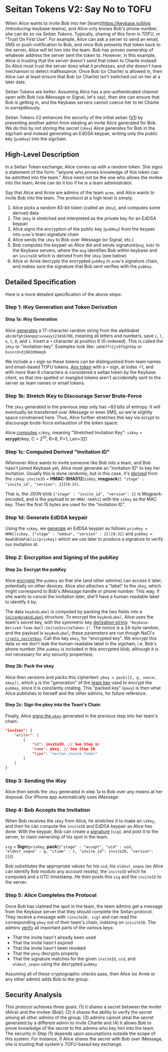 
# Seitan Tokens V2: Say No to TOFU

When Alice wants to invite Bob into her [team](https://keybase.io/blog
/introducing-keybase-teams), and Alice only knows Bob's phone number, she can
do so via *Seitan Tokens*.  Typically, sharing of this form is *TOFU*, or
"Trust On First Use". For example, Alice can ask a server to send an email, SMS
or push-notification to Bob, and once Bob presents that token back to the
server, Alice will let him into the team. Bob has proven ownership of whatever
address the server sent the token to. However, in this example, Alice is
trusting that the server doesn't send that token to Charlie instead. So Alice
must trust the server does what it professes, and she doesn't have mechanism to
detect malfeasance. Once Bob (or Charlie) is allowed in, then Alice can at
least ensure that Bob (or Charlie) isn't switched out on her at a later date.

Seitan Tokens are better. Assuming Alice has a pre-authenticated channel open
with Bob (via iMessage or Signal, let's say), then she can ensure that Bob is
getting in, and the Keybase servers cannot coerce her to let Charlie in
surreptitiously.

Seitan Tokens V2 enhances the security of the initial seitan ([V1](../seitan))
by preventing another admin from stealing an invite Alice generated for Bob.
We do this by not storing the secret (`iKey`) Alice generates for Bob in the
sigchain and instead generating an EdDSA keypair, writing only the public key
(`pubKey`) into the sigchain.

## High-Level Description

In a Seitan Token exchange, Alice comes up with a random token. She signs a
statement of the form: "anyone who proves knowledge of this token can be
admitted into the team." Alice need not be the one who allows the invitee into
the team; Arnie can do it too if he is a team administrator.

Say that Alice and Arnie are admins of the team `acme`, and Alice wants to
invite Bob into the team.  The protocol at a high level is simply:

1. Alice picks a random 83-bit token (called an `iKey`), and computes some
   derived data
1. The `iKey` is stretched and interpreted as the private key for an EdDSA
   keypair
1. Alice signs the encryption of the public key (`pubKey`) from the keypair into
   `acme`'s team signature chain
1. Alice sends the `iKey` to Bob over iMessage (or Signal, etc.)
1. Bob computes the keypair as Alice did and sends signature(`msg`, `bob`) to
   the Keybase servers, where the `msg` identifies Bob within keybase and an
   `inviteID` which is derived from the `iKey` (see below)
1. Alice or Arnie decrypts the encrypted `pubKey` in `acme`'s signature chain, and
   makes sure the signature that Bob sent verifies with the `pubKey`.

## Detailed Specification

Here is a more detailed specification of the above steps:

### Step 1: iKey Generation and Token Derivation

#### Step 1a: iKey Generation

Alice
[generates](https://github.com/keybase/client/blob/98327b58939a5b769fb2025743a31fcd08c7265b/go/teams/seitan.go#L58-L88)
a 17-character random string from the alphbabet
`abcdefghjkmnpqrsuvwxyz23456789`, meaning all letters and numbers, save `i`,
`l`, `o`, `t`, `0`, and `1`.  Insert a `+` character at position 6 (0-indexed).
This is called the `iKey` or "invitation-key".  Examples look like:
`zmh6ff+2jv975gh56p` or `bxsnrd+dj882d9mmq9`.

We include a `+` sign so these tokens can be distinguished from team names and
email-based TOFU tokens. [Any
token](https://github.com/keybase/client/blob/98327b58939a5b769fb2025743a31fcd08c7265b/go/teams/seitan_v2.go#L28-L34)
with a `+` sign, at index >1, and with more than 6 characters is considered a
seitan token by the Keybase client, so that mis-spelled or mangled tokens
aren't accidentally sent to the server as team names or email tokens.

### Step 1b: Stretch IKey to Discourage Server Brute-Force

The `iKey` generated in the previous step only has ~83 bits of entropy. It will eventually
be transferred over iMessage or even SMS, so we're slightly space constrained here. Thus, Alice
further stretches this key via scrypt to discourage brute-force exhaustion of the token space:

Alice
[computes](https://github.com/keybase/client/blob/98327b58939a5b769fb2025743a31fcd08c7265b/go/teams/seitan.go#L146-L148)
`siKey`, meaning "Stretched Invitation Key": `siKey` = **scrypt**(ikey, C =
2<sup>10</sup>, R=8, P=1, Len=32)

### Step 1c: Computed Derived "Invitation ID"

Whenever Alice wants to invite someone like Bob into a team, and Bob hasn't
joined Keybase yet, Alice must generate an "invitation ID" to key her
invitation. Usually this is done randomly, but in this case, it's
[derived](https://github.com/keybase/client/blob/98327b58939a5b769fb2025743a31fcd08c7265b/go/teams/seitan_v2.go#L87-L101)
from the `siKey`: `inviteID` = **HMAC-SHA512**(`siKey`, **msgpack**(`{ "stage"
: "invite_id", "version": 2}`)`[0:15]`.

That is, the JSON blob `{"stage" : "invite_id", "version": 2}` is
Msgpack-encoded, and is the payload to an `HMAC-SHA512` with the `siKey` as the
MAC key. Then the first 15 bytes are used for the "invitation ID".

### Step 1d: Generate EdDSA keypair

Using the `siKey`, we
[generate](https://github.com/keybase/client/blob/98327b58939a5b769fb2025743a31fcd08c7265b/go/teams/seitan_v2.go#L103-L134)
an EdDSA keypair as follows `privKey = HMAC(sikey, {"stage" : "eddsa",
"version" : 2})[0:32]` and `pubKey = NewEdDSAPublic(privkey)` which we use
later to produce a signature to verify our invitation id.


### Step 2: Encryption and Signing of the pubKey

#### Step 2a: Encrypt the pubKey

Alice
[encrypts](https://github.com/keybase/client/blob/98327b58939a5b769fb2025743a31fcd08c7265b/go/teams/seitan_v2.go#L136-L166)
the `pubKey` so that she (and other admins) can access it later, potentially on
other devices. Alice also attaches a "label" to the `iKey`, which might
correspond to Bob's iMessage handle or phone number. This way, if she wants to
cancel the invitation later, she'll have a human-readable label to identify it
by.

The data `keyAndLabel` is computed by packing the two fields into a
[`SeitanKeyAndLabel`](https://github.com/keybase/client/blob/98327b58939a5b769fb2025743a31fcd08c7265b/protocol/avdl/keybase1/teams.avdl#L429-L433)
structure.  To encrypt the `keyAndLabel`, Alice uses the team's secret key,
with the symmetric key [derivation string](crypto):
`"Keybase-Derived-Team-NaCl-SeitanInviteToken-1"`. The nonce is a 24-byte
random, and the payload is `keyAndLabel`; these parameters are run though
NaCl's [`crypto_secretbox`](https://nacl.cr.yp.to/secretbox.html). Call this
key `ekey`, for "encrypted key". We encrypt this data so we don't leak the
human-readable label in the sigchain, i.e. Bob's phone number (the  `pubKey` is
included in this encrypted blob, although it is not necessary for any security
properties).

#### Step 2b: Pack the ekey

Alice then versions and packs this ciphertext: `pkey = pack([2, g, nonce,
ekey])`, which `g` is the "generation" of the [team key](crypto) used to
encrypt the `pubKey`, since it is constantly rotating.  This "packed key"
(`pkey`) is then what Alice publishes to herself and the other admins, for
future reference.

#### Step 2c: Sign the pkey into the Team's Chain

Finally, Alice [signs the
`pkey`](https://github.com/keybase/client/blob/98327b58939a5b769fb2025743a31fcd08c7265b/go/teams/teams.go#L859-L893)
generated in the previous step into her team's chain:

```json
"invites": {
    "writer": [
        {
            "id": inviteID, // See Step 1c
            "name": pkey, // See Step 2b
            "type": "seitan_invite_token"
        }
    ]
}
```

### Step 3: Sending the iKey

Alice then sends the `iKey` generated in step 1a to Bob over any means at her
disposal. Our iPhone app automatically uses iMessage.

### Step 4: Bob Accepts the Invitation

When Bob receives the `iKey` from Alice, he stretches it to make an `siKey`,
and then he can compute the `inviteID` and EdDSA keypair as Alice has done.
With the keypair, Bob can create a
[signature](https://github.com/keybase/client/blob/98327b58939a5b769fb2025743a31fcd08c7265b/go/teams/seitan_v2.go#L210-L224)
(`sig`), and post it to the server, to claim ownership of his spot in the team.

   `sig` = **Sign**(`privKey`, **pack**(`{"stage" : "accept", "uid" : uid, "eldest_seqno" : q, "ctime" : t, "invite_id": inviteID, "version": 2}`)).


Bob substitutes the appropriate values for his `uid`, his `eldest_seqno` (so
Alice can identify Bob modulo any account resets), the `inviteID` which he
computed and a UTC timestamp.  He then posts this `sig` and the `inviteID` to
the server.

### Step 5: Alice Completes the Protocol

Once Bob has claimed the spot in the team, the team admins get a message from
the Keybase server that they should complete the Seitan protocol. They receive
a message with `(inviteID, sig)` and can read the corresponding `pkey` out
of their team's chain, indexing on `iniviteID`. The admins
[verify](https://github.com/keybase/client/blob/98327b58939a5b769fb2025743a31fcd08c7265b/go/teams/handler.go#L475-L503)
all important parts of the various keys:

* That the invite hasn't already been used
* That the invite hasn't expired
* That the invite hasn't been revoked
* That the `pkey` decrypts properly
* That the signature matches for the given `inviteID`, `uid`, and
  `eldest_seqno` using the decrypted `pubKey`

Assuming all of these cryptographic checks pass, then Alice (or Arnie or any
other admin) adds Bob to the group.

## Security Analysis

This protocol achieves three goals: (1) it shares a secret between the inviter
(Alice) and the invitee (Bob); (2) it shares the ability to verify the secret
among all other admins of the group; (3) admins cannot steal the secret
generated by a different admin to invite Charlie and (4) it allows Bob to prove
knowledge of the secret to the admins who key him into the team. The security
in Step (1) depends upon assumptions outside the scope of this system. For
instance, if Alice shares the secret with Bob over iMessage, she is trusting
that system's *TOFU*-based key exchange.
